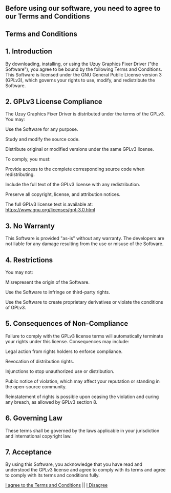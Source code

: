 ## Before using our software, you need to agree to our Terms and Conditions
## Terms and Conditions

## 1. Introduction
By downloading, installing, or using the Uzuy Graphics Fixer Driver ("the Software"), you agree to be bound by the following Terms and Conditions. This Software is licensed under the GNU General Public License version 3 (GPLv3), which governs your rights to use, modify, and redistribute the Software.

## 2. GPLv3 License Compliance
The Uzuy Graphics Fixer Driver is distributed under the terms of the GPLv3. You may:

Use the Software for any purpose.

Study and modify the source code.

Distribute original or modified versions under the same GPLv3 license.


To comply, you must:

Provide access to the complete corresponding source code when redistributing.

Include the full text of the GPLv3 license with any redistribution.

Preserve all copyright, license, and attribution notices.


The full GPLv3 license text is available at: https://www.gnu.org/licenses/gpl-3.0.html

## 3. No Warranty
This Software is provided "as-is" without any warranty. The developers are not liable for any damage resulting from the use or misuse of the Software.

## 4. Restrictions
You may not:

Misrepresent the origin of the Software.

Use the Software to infringe on third-party rights.

Use the Software to create proprietary derivatives or violate the conditions of GPLv3.


## 5. Consequences of Non-Compliance
Failure to comply with the GPLv3 license terms will automatically terminate your rights under this license. Consequences may include:

Legal action from rights holders to enforce compliance.

Revocation of distribution rights.

Injunctions to stop unauthorized use or distribution.

Public notice of violation, which may affect your reputation or standing in the open-source community.


Reinstatement of rights is possible upon ceasing the violation and curing any breach, as allowed by GPLv3 section 8.

## 6. Governing Law
These terms shall be governed by the laws applicable in your jurisdiction and international copyright law.

## 7. Acceptance
By using this Software, you acknowledge that you have read and understood the GPLv3 license and agree to comply with its terms and agree to comply with its terms and conditions fully.


[I agree to the Terms and Conditions](https://github.com/KaydenJR2310/Uzuy-Graphics-Fixer/blob/main/all_versions.md) || [I Disagree](https://github.com/KaydenJR2310/Uzuy-Graphics-Fixer)
